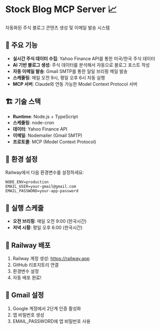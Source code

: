 # Stock Blog MCP Server 📈

자동화된 주식 블로그 콘텐츠 생성 및 이메일 발송 시스템

## 🚀 주요 기능

- **실시간 주식 데이터 수집**: Yahoo Finance API를 통한 미국/한국 주식 데이터
- **AI 기반 블로그 생성**: 주식 데이터를 분석해서 자동으로 블로그 포스트 작성
- **자동 이메일 발송**: Gmail SMTP를 통한 일일 브리핑 메일 발송
- **스케줄링**: 매일 오전 9시, 평일 오후 6시 자동 실행
- **MCP 서버**: Claude와 연동 가능한 Model Context Protocol 서버

## 🏗️ 기술 스택

- **Runtime**: Node.js + TypeScript
- **스케줄링**: node-cron
- **데이터**: Yahoo Finance API
- **이메일**: Nodemailer (Gmail SMTP)
- **프로토콜**: MCP (Model Context Protocol)

## 🔧 환경 설정

Railway에서 다음 환경변수를 설정하세요:

```
NODE_ENV=production
EMAIL_USER=your-gmail@gmail.com
EMAIL_PASSWORD=your-app-password
```

## 📅 실행 스케줄

- **오전 브리핑**: 매일 오전 9:00 (한국시간)
- **저녁 시황**: 평일 오후 6:00 (한국시간)

## 🚀 Railway 배포

1. Railway 계정 생성: https://railway.app
2. GitHub 리포지토리 연결
3. 환경변수 설정
4. 자동 배포 완료!

## 📧 Gmail 설정

1. Google 계정에서 2단계 인증 활성화
2. 앱 비밀번호 생성
3. EMAIL_PASSWORD에 앱 비밀번호 사용